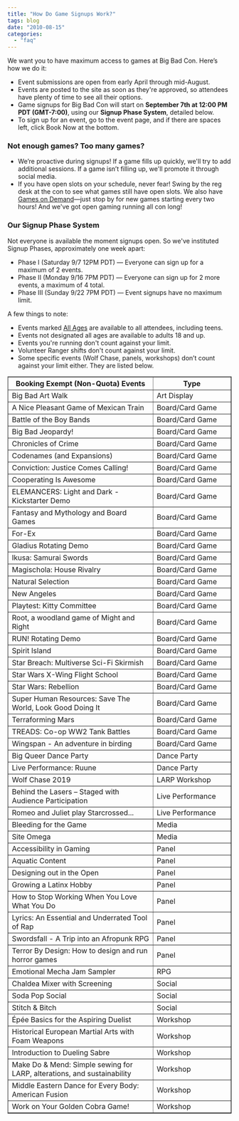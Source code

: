 ```yaml
---
title: "How Do Game Signups Work?"
tags: blog
date: "2010-08-15"
categories: 
  - "faq"
---
```


We want you to have maximum access to games at Big Bad Con. Here’s how we do it:

- Event submissions are open from early April through mid-August.
- Events are posted to the site as soon as they're approved, so attendees have plenty of time to see all their options.
- Game signups for Big Bad Con will start on **September 7th at 12:00 PM PDT (GMT-7:00)**, using our **Signup Phase System**, detailed below.
- To sign up for an event, go to the event page, and if there are spaces left, click Book Now at the bottom.

### Not enough games? Too many games?

- We’re proactive during signups! If a game fills up quickly, we'll try to add additional sessions. If a game isn’t filling up, we'll promote it through social media.
- If you have open slots on your schedule, never fear! Swing by the reg desk at the con to see what games still have open slots. We also have [Games on Demand](http://www.bigbadcon.com/games-on-demand/ "Games on Demand at Big Bad Con")—just stop by for new games starting every two hours! And we've got open gaming running all con long!

### Our Signup Phase System

Not everyone is available the moment signups open. So we've instituted Signup Phases, approximately one week apart:

- Phase I (Saturday 9/7 12PM PDT) — Everyone can sign up for a maximum of 2 events.
- Phase II (Monday 9/16 7PM PDT) — Everyone can sign up for 2 more events, a maximum of 4 total.
- Phase III (Sunday 9/22 7PM PDT) — Event signups have no maximum limit.

A few things to note:

- Events marked [All Ages](https://www.bigbadcon.com/events/categories/all-ages/) are available to all attendees, including teens.
- Events not designated all ages are available to adults 18 and up.
- Events you're running don't count against your limit.
- Volunteer Ranger shifts don't count against your limit.
- Some specific events (Wolf Chase, panels, workshops) don’t count against your limit either. They are listed below.

<!--td {border: 1px solid #ccc;}br {mso-data-placement:same-cell;}-->

<table dir="ltr" border="1" cellspacing="0" cellpadding="0"><colgroup><col width="65%"> <col width="35%"></colgroup><tbody><tr><th data-sheets-value="{&quot;1&quot;:2,&quot;2&quot;:&quot;Booking Exempt (Non-Quota) Events&quot;}">Booking Exempt (Non-Quota) Events</th><th data-sheets-value="{&quot;1&quot;:2,&quot;2&quot;:&quot;Type&quot;}">Type</th></tr><tr><td data-sheets-value="{&quot;1&quot;:2,&quot;2&quot;:&quot;Big Bad Art Walk&quot;}">Big Bad Art Walk</td><td data-sheets-value="{&quot;1&quot;:2,&quot;2&quot;:&quot;Art Display&quot;}">Art Display</td></tr><tr><td data-sheets-value="{&quot;1&quot;:2,&quot;2&quot;:&quot;A Nice Pleasant Game of Mexican Train&quot;}">A Nice Pleasant Game of Mexican Train</td><td data-sheets-value="{&quot;1&quot;:2,&quot;2&quot;:&quot;Board/Card Game&quot;}">Board/Card Game</td></tr><tr><td data-sheets-value="{&quot;1&quot;:2,&quot;2&quot;:&quot;Battle of the Boy Bands&quot;}">Battle of the Boy Bands</td><td data-sheets-value="{&quot;1&quot;:2,&quot;2&quot;:&quot;Board/Card Game&quot;}">Board/Card Game</td></tr><tr><td data-sheets-value="{&quot;1&quot;:2,&quot;2&quot;:&quot;Big Bad Jeopardy!&quot;}">Big Bad Jeopardy!</td><td data-sheets-value="{&quot;1&quot;:2,&quot;2&quot;:&quot;Board/Card Game&quot;}">Board/Card Game</td></tr><tr><td data-sheets-value="{&quot;1&quot;:2,&quot;2&quot;:&quot;Chronicles of Crime&quot;}">Chronicles of Crime</td><td data-sheets-value="{&quot;1&quot;:2,&quot;2&quot;:&quot;Board/Card Game&quot;}">Board/Card Game</td></tr><tr><td data-sheets-value="{&quot;1&quot;:2,&quot;2&quot;:&quot;Codenames (and Expansions)&quot;}">Codenames (and Expansions)</td><td data-sheets-value="{&quot;1&quot;:2,&quot;2&quot;:&quot;Board/Card Game&quot;}">Board/Card Game</td></tr><tr><td data-sheets-value="{&quot;1&quot;:2,&quot;2&quot;:&quot;Conviction: Justice Comes Calling!&quot;}">Conviction: Justice Comes Calling!</td><td data-sheets-value="{&quot;1&quot;:2,&quot;2&quot;:&quot;Board/Card Game&quot;}">Board/Card Game</td></tr><tr><td data-sheets-value="{&quot;1&quot;:2,&quot;2&quot;:&quot;Cooperating Is Awesome&quot;}">Cooperating Is Awesome</td><td data-sheets-value="{&quot;1&quot;:2,&quot;2&quot;:&quot;Board/Card Game&quot;}">Board/Card Game</td></tr><tr><td data-sheets-value="{&quot;1&quot;:2,&quot;2&quot;:&quot;ELEMANCERS: Light and Dark - Kickstarter Demo&quot;}">ELEMANCERS: Light and Dark - Kickstarter Demo</td><td data-sheets-value="{&quot;1&quot;:2,&quot;2&quot;:&quot;Board/Card Game&quot;}">Board/Card Game</td></tr><tr><td data-sheets-value="{&quot;1&quot;:2,&quot;2&quot;:&quot;Fantasy and Mythology and Board Games&quot;}">Fantasy and Mythology and Board Games</td><td data-sheets-value="{&quot;1&quot;:2,&quot;2&quot;:&quot;Board/Card Game&quot;}">Board/Card Game</td></tr><tr><td data-sheets-value="{&quot;1&quot;:2,&quot;2&quot;:&quot;For-Ex&quot;}">For-Ex</td><td data-sheets-value="{&quot;1&quot;:2,&quot;2&quot;:&quot;Board/Card Game&quot;}">Board/Card Game</td></tr><tr><td data-sheets-value="{&quot;1&quot;:2,&quot;2&quot;:&quot;Gladius Rotating Demo&quot;}">Gladius Rotating Demo</td><td data-sheets-value="{&quot;1&quot;:2,&quot;2&quot;:&quot;Board/Card Game&quot;}">Board/Card Game</td></tr><tr><td data-sheets-value="{&quot;1&quot;:2,&quot;2&quot;:&quot;Ikusa: Samurai Swords&quot;}">Ikusa: Samurai Swords</td><td data-sheets-value="{&quot;1&quot;:2,&quot;2&quot;:&quot;Board/Card Game&quot;}">Board/Card Game</td></tr><tr><td data-sheets-value="{&quot;1&quot;:2,&quot;2&quot;:&quot;Magischola: House Rivalry&quot;}">Magischola: House Rivalry</td><td data-sheets-value="{&quot;1&quot;:2,&quot;2&quot;:&quot;Board/Card Game&quot;}">Board/Card Game</td></tr><tr><td data-sheets-value="{&quot;1&quot;:2,&quot;2&quot;:&quot;Natural Selection&quot;}">Natural Selection</td><td data-sheets-value="{&quot;1&quot;:2,&quot;2&quot;:&quot;Board/Card Game&quot;}">Board/Card Game</td></tr><tr><td data-sheets-value="{&quot;1&quot;:2,&quot;2&quot;:&quot;New Angeles&quot;}">New Angeles</td><td data-sheets-value="{&quot;1&quot;:2,&quot;2&quot;:&quot;Board/Card Game&quot;}">Board/Card Game</td></tr><tr><td data-sheets-value="{&quot;1&quot;:2,&quot;2&quot;:&quot;Playtest: Kitty Committee&quot;}">Playtest: Kitty Committee</td><td data-sheets-value="{&quot;1&quot;:2,&quot;2&quot;:&quot;Board/Card Game&quot;}">Board/Card Game</td></tr><tr><td data-sheets-value="{&quot;1&quot;:2,&quot;2&quot;:&quot;Root, a woodland game of Might and Right&quot;}">Root, a woodland game of Might and Right</td><td data-sheets-value="{&quot;1&quot;:2,&quot;2&quot;:&quot;Board/Card Game&quot;}">Board/Card Game</td></tr><tr><td data-sheets-value="{&quot;1&quot;:2,&quot;2&quot;:&quot;RUN! Rotating Demo&quot;}">RUN! Rotating Demo</td><td data-sheets-value="{&quot;1&quot;:2,&quot;2&quot;:&quot;Board/Card Game&quot;}">Board/Card Game</td></tr><tr><td data-sheets-value="{&quot;1&quot;:2,&quot;2&quot;:&quot;Spirit Island&quot;}">Spirit Island</td><td data-sheets-value="{&quot;1&quot;:2,&quot;2&quot;:&quot;Board/Card Game&quot;}">Board/Card Game</td></tr><tr><td data-sheets-value="{&quot;1&quot;:2,&quot;2&quot;:&quot;Star Breach: Multiverse Sci-Fi Skirmish&quot;}">Star Breach: Multiverse Sci-Fi Skirmish</td><td data-sheets-value="{&quot;1&quot;:2,&quot;2&quot;:&quot;Board/Card Game&quot;}">Board/Card Game</td></tr><tr><td data-sheets-value="{&quot;1&quot;:2,&quot;2&quot;:&quot;Star Wars X-Wing Flight School&quot;}">Star Wars X-Wing Flight School</td><td data-sheets-value="{&quot;1&quot;:2,&quot;2&quot;:&quot;Board/Card Game&quot;}">Board/Card Game</td></tr><tr><td data-sheets-value="{&quot;1&quot;:2,&quot;2&quot;:&quot;Star Wars: Rebellion&quot;}">Star Wars: Rebellion</td><td data-sheets-value="{&quot;1&quot;:2,&quot;2&quot;:&quot;Board/Card Game&quot;}">Board/Card Game</td></tr><tr><td data-sheets-value="{&quot;1&quot;:2,&quot;2&quot;:&quot;Super Human Resources: Save The World, Look Good Doing It&quot;}">Super Human Resources: Save The World, Look Good Doing It</td><td data-sheets-value="{&quot;1&quot;:2,&quot;2&quot;:&quot;Board/Card Game&quot;}">Board/Card Game</td></tr><tr><td data-sheets-value="{&quot;1&quot;:2,&quot;2&quot;:&quot;Terraforming Mars&quot;}">Terraforming Mars</td><td data-sheets-value="{&quot;1&quot;:2,&quot;2&quot;:&quot;Board/Card Game&quot;}">Board/Card Game</td></tr><tr><td data-sheets-value="{&quot;1&quot;:2,&quot;2&quot;:&quot;TREADS: Co-op WW2 Tank Battles&quot;}">TREADS: Co-op WW2 Tank Battles</td><td data-sheets-value="{&quot;1&quot;:2,&quot;2&quot;:&quot;Board/Card Game&quot;}">Board/Card Game</td></tr><tr><td data-sheets-value="{&quot;1&quot;:2,&quot;2&quot;:&quot;Wingspan - An adventure in birding&quot;}">Wingspan - An adventure in birding</td><td data-sheets-value="{&quot;1&quot;:2,&quot;2&quot;:&quot;Board/Card Game&quot;}">Board/Card Game</td></tr><tr><td data-sheets-value="{&quot;1&quot;:2,&quot;2&quot;:&quot;Big Queer Dance Party&quot;}">Big Queer Dance Party</td><td data-sheets-value="{&quot;1&quot;:2,&quot;2&quot;:&quot;Dance Party&quot;}">Dance Party</td></tr><tr><td data-sheets-value="{&quot;1&quot;:2,&quot;2&quot;:&quot;Live Performance: Ruune&quot;}">Live Performance: Ruune</td><td data-sheets-value="{&quot;1&quot;:2,&quot;2&quot;:&quot;Dance Party&quot;}">Dance Party</td></tr><tr><td data-sheets-value="{&quot;1&quot;:2,&quot;2&quot;:&quot;Wolf Chase 2019&quot;}">Wolf Chase 2019</td><td data-sheets-value="{&quot;1&quot;:2,&quot;2&quot;:&quot;LARP Workshop&quot;}">LARP Workshop</td></tr><tr><td data-sheets-value="{&quot;1&quot;:2,&quot;2&quot;:&quot;Behind the Lasers – Staged with Audience Participation&quot;}">Behind the Lasers – Staged with Audience Participation</td><td data-sheets-value="{&quot;1&quot;:2,&quot;2&quot;:&quot;Live Performance&quot;}">Live Performance</td></tr><tr><td data-sheets-value="{&quot;1&quot;:2,&quot;2&quot;:&quot;Romeo and Juliet play Starcrossed...&quot;}">Romeo and Juliet play Starcrossed...</td><td data-sheets-value="{&quot;1&quot;:2,&quot;2&quot;:&quot;Live Performance&quot;}">Live Performance</td></tr><tr><td data-sheets-value="{&quot;1&quot;:2,&quot;2&quot;:&quot;Bleeding for the Game&quot;}">Bleeding for the Game</td><td data-sheets-value="{&quot;1&quot;:2,&quot;2&quot;:&quot;Media&quot;}">Media</td></tr><tr><td data-sheets-value="{&quot;1&quot;:2,&quot;2&quot;:&quot;Site Omega&quot;}">Site Omega</td><td data-sheets-value="{&quot;1&quot;:2,&quot;2&quot;:&quot;Media&quot;}">Media</td></tr><tr><td data-sheets-value="{&quot;1&quot;:2,&quot;2&quot;:&quot;Accessibility in Gaming&quot;}">Accessibility in Gaming</td><td data-sheets-value="{&quot;1&quot;:2,&quot;2&quot;:&quot;Panel&quot;}">Panel</td></tr><tr><td data-sheets-value="{&quot;1&quot;:2,&quot;2&quot;:&quot;Aquatic Content&quot;}">Aquatic Content</td><td data-sheets-value="{&quot;1&quot;:2,&quot;2&quot;:&quot;Panel&quot;}">Panel</td></tr><tr><td data-sheets-value="{&quot;1&quot;:2,&quot;2&quot;:&quot;Designing out in the Open&quot;}">Designing out in the Open</td><td data-sheets-value="{&quot;1&quot;:2,&quot;2&quot;:&quot;Panel&quot;}">Panel</td></tr><tr><td data-sheets-value="{&quot;1&quot;:2,&quot;2&quot;:&quot;Growing a Latinx Hobby&quot;}">Growing a Latinx Hobby</td><td data-sheets-value="{&quot;1&quot;:2,&quot;2&quot;:&quot;Panel&quot;}">Panel</td></tr><tr><td data-sheets-value="{&quot;1&quot;:2,&quot;2&quot;:&quot;How to Stop Working When You Love What You Do&quot;}">How to Stop Working When You Love What You Do</td><td data-sheets-value="{&quot;1&quot;:2,&quot;2&quot;:&quot;Panel&quot;}">Panel</td></tr><tr><td data-sheets-value="{&quot;1&quot;:2,&quot;2&quot;:&quot;Lyrics: An Essential and Underrated Tool of Rap&quot;}">Lyrics: An Essential and Underrated Tool of Rap</td><td data-sheets-value="{&quot;1&quot;:2,&quot;2&quot;:&quot;Panel&quot;}">Panel</td></tr><tr><td data-sheets-value="{&quot;1&quot;:2,&quot;2&quot;:&quot;Swordsfall - A Trip into an Afropunk RPG&quot;}">Swordsfall - A Trip into an Afropunk RPG</td><td data-sheets-value="{&quot;1&quot;:2,&quot;2&quot;:&quot;Panel&quot;}">Panel</td></tr><tr><td data-sheets-value="{&quot;1&quot;:2,&quot;2&quot;:&quot;Terror By Design: How to design and run horror games&quot;}">Terror By Design: How to design and run horror games</td><td data-sheets-value="{&quot;1&quot;:2,&quot;2&quot;:&quot;Panel&quot;}">Panel</td></tr><tr><td data-sheets-value="{&quot;1&quot;:2,&quot;2&quot;:&quot;Emotional Mecha Jam Sampler&quot;}">Emotional Mecha Jam Sampler</td><td data-sheets-value="{&quot;1&quot;:2,&quot;2&quot;:&quot;RPG&quot;}">RPG</td></tr><tr><td data-sheets-value="{&quot;1&quot;:2,&quot;2&quot;:&quot;Soda Pop Social&quot;}">Chaldea Mixer with Screening</td><td data-sheets-value="{&quot;1&quot;:2,&quot;2&quot;:&quot;Social&quot;}">Social</td></tr><tr><td data-sheets-value="{&quot;1&quot;:2,&quot;2&quot;:&quot;Soda Pop Social&quot;}">Soda Pop Social</td><td data-sheets-value="{&quot;1&quot;:2,&quot;2&quot;:&quot;Social&quot;}">Social</td></tr><tr><td data-sheets-value="{&quot;1&quot;:2,&quot;2&quot;:&quot;Stitch &amp; Bitch&quot;}">Stitch &amp; Bitch</td><td data-sheets-value="{&quot;1&quot;:2,&quot;2&quot;:&quot;Social&quot;}">Social</td></tr><tr><td data-sheets-value="{&quot;1&quot;:2,&quot;2&quot;:&quot;Épée Basics for the Aspiring Duelist&quot;}">Épée Basics for the Aspiring Duelist</td><td data-sheets-value="{&quot;1&quot;:2,&quot;2&quot;:&quot;Workshop&quot;}">Workshop</td></tr><tr><td data-sheets-value="{&quot;1&quot;:2,&quot;2&quot;:&quot;Historical European Martial Arts with Foam Weapons&quot;}">Historical European Martial Arts with Foam Weapons</td><td data-sheets-value="{&quot;1&quot;:2,&quot;2&quot;:&quot;Workshop&quot;}">Workshop</td></tr><tr><td data-sheets-value="{&quot;1&quot;:2,&quot;2&quot;:&quot;Introduction to Dueling Sabre&quot;}">Introduction to Dueling Sabre</td><td data-sheets-value="{&quot;1&quot;:2,&quot;2&quot;:&quot;Workshop&quot;}">Workshop</td></tr><tr><td data-sheets-value="{&quot;1&quot;:2,&quot;2&quot;:&quot;Work on Your Golden Cobra Game!&quot;}">Make Do &amp; Mend: Simple sewing for LARP, alterations, and sustainability</td><td data-sheets-value="{&quot;1&quot;:2,&quot;2&quot;:&quot;Workshop&quot;}">Workshop</td></tr><tr><td data-sheets-value="{&quot;1&quot;:2,&quot;2&quot;:&quot;Work on Your Golden Cobra Game!&quot;}">Middle Eastern Dance for Every Body: American Fusion</td><td data-sheets-value="{&quot;1&quot;:2,&quot;2&quot;:&quot;Workshop&quot;}">Workshop</td></tr><tr><td data-sheets-value="{&quot;1&quot;:2,&quot;2&quot;:&quot;Work on Your Golden Cobra Game!&quot;}">Work on Your Golden Cobra Game!</td><td data-sheets-value="{&quot;1&quot;:2,&quot;2&quot;:&quot;Workshop&quot;}">Workshop</td></tr></tbody></table>

